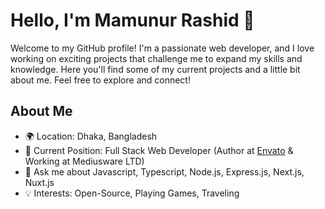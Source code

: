 # Hello, I'm Mamunur Rashid 👋

Welcome to my GitHub profile! I'm a passionate web developer, and I love working on exciting projects that challenge me to expand my skills and knowledge. Here you'll find some of my current projects and a little bit about me. Feel free to explore and connect!

## About Me
- 🌍 Location: Dhaka, Bangladesh
- 💼 Current Position: Full Stack Web Developer (Author at [Envato](https://codecanyon.net/user/geniusdevs) & Working at Mediusware LTD)
- 💬 Ask me about Javascript, Typescript, Node.js, Express.js, Next.js, Nuxt.js
- 💡 Interests: Open-Source, Playing Games, Traveling
